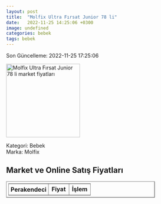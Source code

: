 ```yaml
---
layout: post
title:  "Molfix Ultra Fırsat Junior 78 li"
date:   2022-11-25 14:25:06 +0300
image: undefined
categories: bebek
tags: bebek
---
```


Son Güncelleme: 2022-11-25 17:25:06

<img src="undefined" width="200" alt="Molfix Ultra Fırsat Junior 78 li market fiyatları" />

Kategori: Bebek
<br />
Marka: Molfix

<h2>Market ve Online Satış Fiyatları</h2>

<table border="1" style="padding: 5px;width:80%;">
  <tr>
    <td style="padding: 5px;"><strong>Perakendeci</strong></td>
    <td><strong>Fiyat</strong></td>
    <td><strong>İşlem</strong></td>
  </tr>
  
</table>
